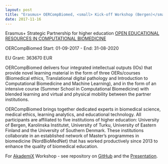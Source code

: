 ```yaml
---
layout: post
title: "Erasmus+ OERCompBiomed, <small> Kick-off Workshop (Bergen)</small>"
date: 2017-11-16
---
```


Erasmus+ Strategic Partnership for higher education [OPEN EDUCATIONAL RESOURCES IN COMPUTATIONAL BIOMEDICINE](http://ec.europa.eu/programmes/erasmus-plus/projects/eplus-project-details/#project/bc4e0bdb-aa64-4d5c-a7f2-26d68ec36647) 

OERCompBiomed Start: 01-09-2017 - End: 31-08-2020

EU Grant: 363670 EUR

OERCompBiomed delivers four integrated intellectual outputs (IOs) that provide novel learning material in the form of three OERs/courses (Biomedical ethics, Translational digital pathology and Introduction to Computational Biomedicine and Machine Learning), and in the form of an intensive course (Summer School in Computational Biomedicine) with blended learning and virtual and physical mobility between the partner institutions.

OERCompBiomed brings together dedicated experts in biomedical science, medical ethics, learning analytics, and educational technology. All participants are affiliated to five institutions of higher education: University of Bergen, Karolinska Institutet, University of Turku, University of Eastern Finland and the University of Southern Denmark. These institutions collaborate in an established network of Master’s programmes in biomedicine (NordBioMedNet) that has worked productively since 2013 to enhance the quality of biomedical education. 

For [AkademiX](https://nordbiomed.akademix.no) Workshop - see repository on [GitHub](https://github.com/AkademiXno/Akademix-workshop-OERCompBiomed#akademix-workshop-oercompbiomed) and the [Presentation](http://alexander.lundervold.com/slides/AkademiX-workshop-OERCompBiomed/present_OERCompBiomed_kickoff.html#/).
